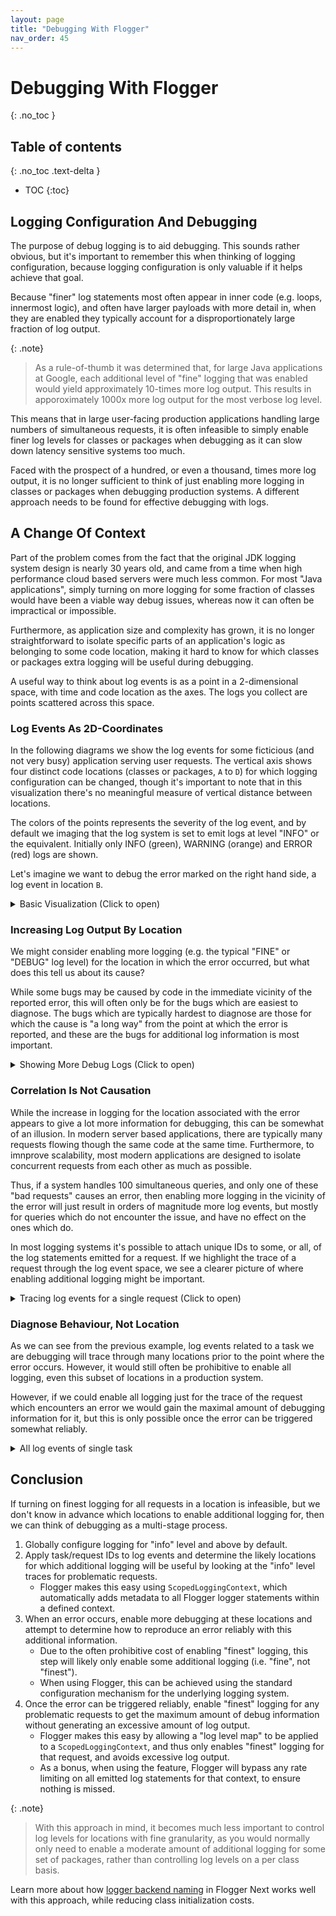 ```yaml
---
layout: page
title: "Debugging With Flogger"
nav_order: 45
---
```


<!-- @formatter:off -->
# Debugging With Flogger
{: .no_toc }

## Table of contents
{: .no_toc .text-delta }

- TOC
{:toc}
<!-- @formatter:on -->

## Logging Configuration And Debugging

The purpose of debug logging is to aid debugging. This sounds rather obvious, but it's important to
remember this when thinking of logging configuration, because logging configuration is only valuable
if it helps achieve that goal.

Because "finer" log statements most often appear in inner code (e.g. loops, innermost logic), and
often have larger payloads with more detail in, when they are enabled they typically account for a
disproportionately large fraction of log output.

{: .note}
> As a rule-of-thumb it was determined that, for large Java applications at Google, each additional
> level of "fine" logging that was enabled would yield approximately 10-times more log output. This
> results in apporoximately 1000x more log output for the most verbose log level.

This means that in large user-facing production applications handling large numbers of simultaneous
requests, it is often infeasible to simply enable finer log levels for classes or packages when
debugging as it can slow down latency sensitive systems too much.

Faced with the prospect of a hundred, or even a thousand, times more log output, it is no longer
sufficient to think of just enabling more logging in classes or packages when debugging production
systems. A different approach needs to be found for effective debugging with logs.

## A Change Of Context

Part of the problem comes from the fact that the original JDK logging system design is nearly 30
years old, and came from a time when high performance cloud based servers were much less common. For
most "Java applications", simply turning on more logging for some fraction of classes would have
been a viable way debug issues, whereas now it can often be impractical or impossible.

Furthermore, as application size and complexity has grown, it is no longer straightforward to
isolate specific parts of an application's logic as belonging to some code location, making it hard
to know for which classes or packages extra logging will be useful during debugging.

A useful way to think about log events is as a point in a 2-dimensional space, with time and code
location as the axes. The logs you collect are points scattered across this space.

### Log Events As 2D-Coordinates

In the following diagrams we show the log events for some ficticious (and not very busy) application
serving user requests. The vertical axis shows four distinct code locations (classes or
packages, `A` to `D`) for which logging configuration can be changed, though it's important to note
that in this visualization there's no meaningful measure of vertical distance between locations.

The colors of the points represents the severity of the log event, and by default we imaging that
the log system is set to emit logs at level "INFO" or the equivalent. Initially only INFO (green),
WARNING (orange) and ERROR (red) logs are shown.

Let's imagine we want to debug the error marked on the right hand side, a log event in location `B`.

<details>
  <summary>Basic Visualization (Click to open)</summary>
  <img src="{{site.baseurl}}/assets/log_events.svg">
</details>

### Increasing Log Output By Location

We might consider enabling more logging (e.g. the typical "FINE" or "DEBUG" log level) for the
location in which the error occurred, but what does this tell us about its cause?

While some bugs may be caused by code in the immediate vicinity of the reported error, this will
often only be for the bugs which are easiest to diagnose. The bugs which are typically hardest to
diagnose are those for which the cause is "a long way" from the point at which the error is
reported, and these are the bugs for additional log information is most important.

<details>
  <summary>Showing More Debug Logs (Click to open)</summary>
  <img src="{{site.baseurl}}/assets/apparent_trace.svg">
</details>

### Correlation Is Not Causation

While the increase in logging for the location associated with the error appears to give a lot more
information for debugging, this can be somewhat of an illusion. In modern server based applications,
there are typically many requests flowing though the same code at the same time. Furthermore, to
imnprove scalability, most modern applications are designed to isolate concurrent requests from each
other as much as possible.

Thus, if a system handles 100 simultaneous queries, and only one of these "bad requests" causes an
error, then enabling more logging in the vicinity of the error will just result in orders of
magnitude more log events, but mostly for queries which do not encounter the issue, and have no
effect on the ones which do.

In most logging systems it's possible to attach unique IDs to some, or all, of the log statements
emitted for a request. If we highlight the trace of a request through the log event space, we see a
clearer picture of where enabling additional logging might be important.

<details>
  <summary>Tracing log events for a single request (Click to open)</summary>
  <img src="{{site.baseurl}}/assets/limited_trace.svg">
</details>

### Diagnose Behaviour, Not Location

As we can see from the previous example, log events related to a task we are debugging will trace
through many locations prior to the point where the error occurs. However, it would still often be
prohibitive to enable all logging, even this subset of locations in a production system.

However, if we could enable all logging just for the trace of the request which encounters an error
we would gain the maximal amount of debugging information for it, but this is only possible once the
error can be triggered somewhat reliably.

<details>
  <summary>All log events of single task</summary>
  <img src="{{site.baseurl}}/assets/logging_trace.svg">
</details>

## Conclusion

If turning on finest logging for all requests in a location is infeasible, but we don't know in
advance which locations to enable additional logging for, then we can think of debugging as a
multi-stage process.

1. Globally configure logging for "info" level and above by default.
2. Apply task/request IDs to log events and determine the likely locations for which additional
   logging will be useful by looking at the "info" level traces for problematic requests.
    * Flogger makes this easy using `ScopedLoggingContext`, which automatically adds metadata to all
      Flogger logger statements within a defined context.
3. When an error occurs, enable more debugging at these locations and attempt to determine how to
   reproduce an error reliably with this additional information.
    * Due to the often prohibitive cost of enabling "finest" logging, this step will likely only
      enable some additional logging (i.e. "fine", not "finest").
    * When using Flogger, this can be achieved using the standard configuration mechanism for the
      underlying logging system.
4. Once the error can be triggered reliably, enable "finest" logging for any problematic requests to
   get the maximum amount of debug information without generating an excessive amount of log output.
    * Flogger makes this easy by allowing a "log level map" to be applied to
      a `ScopedLoggingContext`, and thus only enables "finest" logging for that request, and avoids
      excessive log output.
    * As a bonus, when using the feature, Flogger will bypass any rate limiting on all emitted log
      statements for that context, to ensure nothing is missed.

{: .note}
> With this approach in mind, it becomes much less important to control log levels for locations
> with fine granularity, as you would normally only need to enable a moderate amount of additional
> logging for some set of packages, rather than controlling log levels on a per class basis.

Learn more about how [logger backend naming](next_backend) in Flogger Next works well with this
approach, while reducing class initialization costs.
